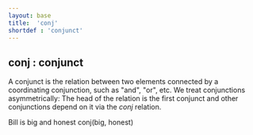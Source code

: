 ```yaml
---
layout: base
title:  'conj'
shortdef : 'conjunct'
---
```



## conj : conjunct
A conjunct is the relation between two elements connected by a coordinating conjunction, such as "and", "or", etc.  We treat conjunctions asymmetrically: The head of the relation is the first conjunct and other conjunctions depend on it via the *conj* relation. 

<div class="sd-parse">
Bill is big and honest
conj(big, honest)
</div>

 

